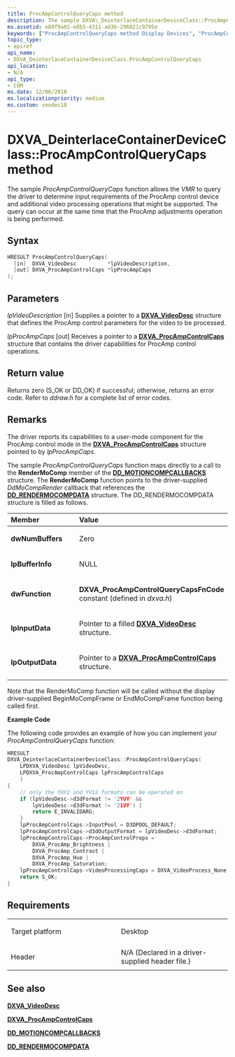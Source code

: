 ```yaml
---
title: ProcAmpControlQueryCaps method
description: The sample DXVA\_DeinterlaceContainerDeviceClass::ProcAmpControlQueryCaps function allows the VMR to query the driver to determine input requirements of the ProcAmp control device and additional video processing operations that might be supported.
ms.assetid: e89f9a01-e8b3-4311-ad3b-296021c9795e
keywords: ["ProcAmpControlQueryCaps method Display Devices", "ProcAmpControlQueryCaps method Display Devices , DXVA_DeinterlaceContainerDeviceClass interface", "DXVA_DeinterlaceContainerDeviceClass interface Display Devices , ProcAmpControlQueryCaps method"]
topic_type:
- apiref
api_name:
- DXVA_DeinterlaceContainerDeviceClass.ProcAmpControlQueryCaps
api_location:
- N/A
api_type:
- COM
ms.date: 12/06/2018
ms.localizationpriority: medium
ms.custom: seodec18
---
```


# DXVA\_DeinterlaceContainerDeviceClass::ProcAmpControlQueryCaps method


The sample *ProcAmpControlQueryCaps* function allows the *VMR* to query the driver to determine input requirements of the ProcAmp control device and additional video processing operations that might be supported. The query can occur at the same time that the ProcAmp adjustments operation is being performed.

Syntax
------

```cpp
HRESULT ProcAmpControlQueryCaps(
  [in]  DXVA_VideoDesc          *lpVideoDescription,
  [out] DXVA_ProcAmpControlCaps *lpProcAmpCaps
);
```

Parameters
----------

*lpVideoDescription* \[in\]
Supplies a pointer to a [**DXVA\_VideoDesc**](/windows-hardware/drivers/ddi/dxva/ns-dxva-_dxva_videodesc) structure that defines the ProcAmp control parameters for the video to be processed.

*lpProcAmpCaps* \[out\]
Receives a pointer to a [**DXVA\_ProcAmpControlCaps**](/windows-hardware/drivers/ddi/dxva/ns-dxva-_dxva_procampcontrolcaps) structure that contains the driver capabilities for ProcAmp control operations.

Return value
------------

Returns zero (S\_OK or DD\_OK) if successful; otherwise, returns an error code. Refer to *ddraw.h* for a complete list of error codes.

Remarks
-------

The driver reports its capabilities to a user-mode component for the ProcAmp control mode in the [**DXVA\_ProcAmpControlCaps**](/windows-hardware/drivers/ddi/dxva/ns-dxva-_dxva_procampcontrolcaps) structure pointed to by *lpProcAmpCaps*.

The sample *ProcAmpControlQueryCaps* function maps directly to a call to the **RenderMoComp** member of the [**DD\_MOTIONCOMPCALLBACKS**](/windows/desktop/api/ddrawint/ns-ddrawint-dd_motioncompcallbacks) structure. The **RenderMoComp** function points to the driver-supplied *DdMoCompRender* callback that references the [**DD\_RENDERMOCOMPDATA**](/windows/desktop/api/ddrawint/ns-ddrawint-_dd_rendermocompdata) structure. The DD\_RENDERMOCOMPDATA structure is filled as follows.

<table>
<colgroup>
<col width="50%" />
<col width="50%" />
</colgroup>
<thead>
<tr class="header">
<th align="left">Member</th>
<th align="left">Value</th>
</tr>
</thead>
<tbody>
<tr class="odd">
<td align="left"><p><strong>dwNumBuffers</strong></p></td>
<td align="left"><p>Zero</p></td>
</tr>
<tr class="even">
<td align="left"><p><strong>lpBufferInfo</strong></p></td>
<td align="left"><p>NULL</p></td>
</tr>
<tr class="odd">
<td align="left"><p><strong>dwFunction</strong></p></td>
<td align="left"><p><strong>DXVA_ProcAmpControlQueryCapsFnCode</strong> constant (defined in <em>dxva.h</em>)</p></td>
</tr>
<tr class="even">
<td align="left"><p><strong>lpInputData</strong></p></td>
<td align="left"><p>Pointer to a filled <a href="/windows-hardware/drivers/ddi/dxva/ns-dxva-_dxva_videodesc" data-raw-source="[&lt;strong&gt;DXVA_VideoDesc&lt;/strong&gt;](/windows-hardware/drivers/ddi/dxva/ns-dxva-_dxva_videodesc)"><strong>DXVA_VideoDesc</strong></a> structure.</p></td>
</tr>
<tr class="odd">
<td align="left"><p><strong>lpOutputData</strong></p></td>
<td align="left"><p>Pointer to a <a href="/windows-hardware/drivers/ddi/dxva/ns-dxva-_dxva_procampcontrolcaps" data-raw-source="[&lt;strong&gt;DXVA_ProcAmpControlCaps&lt;/strong&gt;](/windows-hardware/drivers/ddi/dxva/ns-dxva-_dxva_procampcontrolcaps)"><strong>DXVA_ProcAmpControlCaps</strong></a> structure.</p></td>
</tr>
</tbody>
</table>

 

Note that the RenderMoComp function will be called without the display driver-supplied BeginMoCompFrame or EndMoCompFrame function being called first.

**Example Code**

The following code provides an example of how you can implement your *ProcAmpControlQueryCaps* function:

```cpp
HRESULT
DXVA_DeinterlaceContainerDeviceClass::ProcAmpControlQueryCaps(
    LPDXVA_VideoDesc lpVideoDesc,
    LPDXVA_ProcAmpControlCaps lpProcAmpControlCaps
    )
{
    // only the YUY2 and YV12 formats can be operated on
    if (lpVideoDesc->d3dFormat != '2YUY' &&
        lpVideoDesc->d3dFormat != '21VY') {
        return E_INVALIDARG;
    }
    lpProcAmpControlCaps->InputPool = D3DPOOL_DEFAULT;
    lpProcAmpControlCaps->d3dOutputFormat = lpVideoDesc->d3dFormat;
    lpProcAmpControlCaps->ProcAmpControlProps =
        DXVA_ProcAmp_Brightness |
        DXVA_ProcAmp_Contrast |
        DXVA_ProcAmp_Hue |
        DXVA_ProcAmp_Saturation;
    lpProcAmpControlCaps->VideoProcessingCaps = DXVA_VideoProcess_None;
    return S_OK;
}
```

Requirements
------------

<table>
<colgroup>
<col width="50%" />
<col width="50%" />
</colgroup>
<tbody>
<tr class="odd">
<td align="left"><p>Target platform</p></td>
<td align="left">Desktop</td>
</tr>
<tr class="even">
<td align="left"><p>Header</p></td>
<td align="left">N/A (Declared in a driver-supplied header file.)</td>
</tr>
</tbody>
</table>

## <span id="see_also"></span>See also


[**DXVA\_VideoDesc**](/windows-hardware/drivers/ddi/dxva/ns-dxva-_dxva_videodesc)

[**DXVA\_ProcAmpControlCaps**](/windows-hardware/drivers/ddi/dxva/ns-dxva-_dxva_procampcontrolcaps)

[**DD\_MOTIONCOMPCALLBACKS**](/windows/desktop/api/ddrawint/ns-ddrawint-dd_motioncompcallbacks)

[**DD\_RENDERMOCOMPDATA**](/windows/desktop/api/ddrawint/ns-ddrawint-_dd_rendermocompdata)

